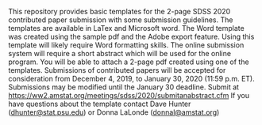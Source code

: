  This repository provides basic templates for the 2-page SDSS 2020 contributed paper submission
with some submission guidelines.
The templates are available in LaTex and Microsoft word.
The Word template was created using the sample pdf and the Adobe export feature. Using this template will likely require Word formatting skills.
The online submission system will require a short abstract which will be used for the online program. You will be able to
attach a 2-page pdf created using one of the templates.
Submissions of contributed papers will be accepted for consideration from December 4, 2019, to January 30, 2020 (11:59 p.m. ET).
Submissions may be modified until the January 30 deadline.
Submit at https://ww2.amstat.org/meetings/sdss/2020/submitanabstract.cfm
If you have questions about the template contact Dave Hunter (dhunter@stat.psu.edu) or Donna LaLonde (donnal@amstat.org)
